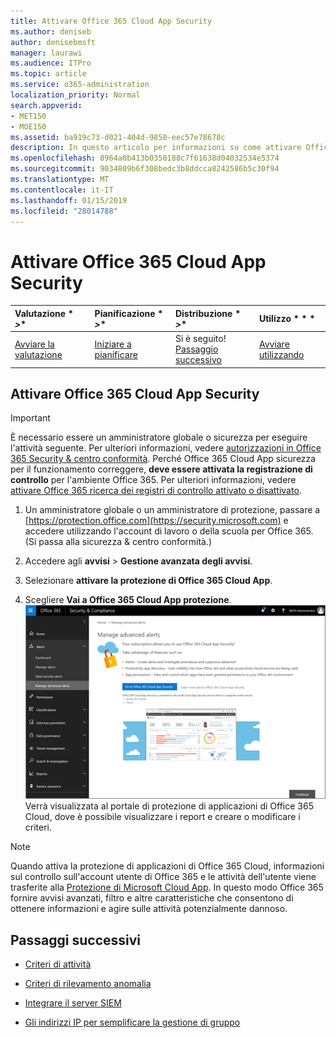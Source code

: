 ```yaml
---
title: Attivare Office 365 Cloud App Security
ms.author: deniseb
author: denisebmsft
manager: laurawi
ms.audience: ITPro
ms.topic: article
ms.service: o365-administration
localization_priority: Normal
search.appverid:
- MET150
- MOE150
ms.assetid: ba919c73-d021-404d-9850-eec57e78678c
description: In questo articolo per informazioni su come attivare Office 365 Advanced Security Management, con tecnologia Cloud App sicurezza in Microsoft Azure.
ms.openlocfilehash: 8964a0b413b0350188c7f61638d04032534e5374
ms.sourcegitcommit: 9034809b6f308bedc3b8ddcca8242586b5c30f94
ms.translationtype: MT
ms.contentlocale: it-IT
ms.lasthandoff: 01/15/2019
ms.locfileid: "28014788"
---
```

# <a name="turn-on-office-365-cloud-app-security"></a>Attivare Office 365 Cloud App Security
  
|Valutazione * *\>**|Pianificazione * *\>**|Distribuzione * *\>**|Utilizzo * * *|
|:-----|:-----|:-----|:-----|
|[Avviare la valutazione](office-365-cas-overview.md) <br/> |[Iniziare a pianificare](get-ready-for-office-365-cas.md) <br/> |Si è seguito!  <br/> [Passaggio successivo](activity-policies-and-alerts.md) <br/> |[Avviare utilizzando](utilization-activities-for-ocas.md) <br/> |
  
## <a name="turn-on-office-365-cloud-app-security"></a>Attivare Office 365 Cloud App Security

> [!IMPORTANT]
> È necessario essere un amministratore globale o sicurezza per eseguire l'attività seguente. Per ulteriori informazioni, vedere [autorizzazioni in Office 365 Security &amp; centro conformità](permissions-in-the-security-and-compliance-center.md). Perché Office 365 Cloud App sicurezza per il funzionamento correggere, **deve essere attivata la registrazione di controllo** per l'ambiente Office 365. Per ulteriori informazioni, vedere [attivare Office 365 ricerca dei registri di controllo attivato o disattivato](turn-audit-log-search-on-or-off.md). 
  
1. Un amministratore globale o un amministratore di protezione, passare a [https://protection.office.com](https://security.microsoft.com) e accedere utilizzando l'account di lavoro o della scuola per Office 365. (Si passa alla sicurezza &amp; centro conformità.) 
    
2. Accedere agli **avvisi** \> **Gestione avanzata degli avvisi**.
    
3. Selezionare **attivare la protezione di Office 365 Cloud App**.
    
4. Scegliere **Vai a Office 365 Cloud App protezione**.<br/>![In sicurezza &amp; centro conformità, selezionare Gestisci avvisi avanzate per accedere alla sicurezza di Office 365 Cloud App](media/958632d4-03e3-4ade-8e22-d5509db6fca7.png)<br/>Verrà visualizzata al portale di protezione di applicazioni di Office 365 Cloud, dove è possibile visualizzare i report e creare o modificare i criteri.
    
> [!NOTE]
> Quando attiva la protezione di applicazioni di Office 365 Cloud, informazioni sul controllo sull'account utente di Office 365 e le attività dell'utente viene trasferite alla [Protezione di Microsoft Cloud App](https://aka.ms/whatiscas). In questo modo Office 365 fornire avvisi avanzati, filtro e altre caratteristiche che consentono di ottenere informazioni e agire sulle attività potenzialmente dannoso. 
  
## <a name="next-steps"></a>Passaggi successivi

- [Criteri di attività](activity-policies-and-alerts.md)
    
- [Criteri di rilevamento anomalia](anomaly-detection-policies-in-ocas.md)
    
- [Integrare il server SIEM](integrate-your-siem-server-with-office-365-cas.md)
    
- [Gli indirizzi IP per semplificare la gestione di gruppo](group-your-ip-addresses-in-ocas.md)
    


